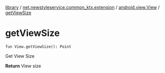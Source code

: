 [library](../../index.md) / [net.newstyleservice.common_ktx.extension](../index.md) / [android.view.View](index.md) / [getViewSize](./get-view-size.md)

# getViewSize

`fun View.getViewSize(): Point`

Get View Size

**Return**
View size


